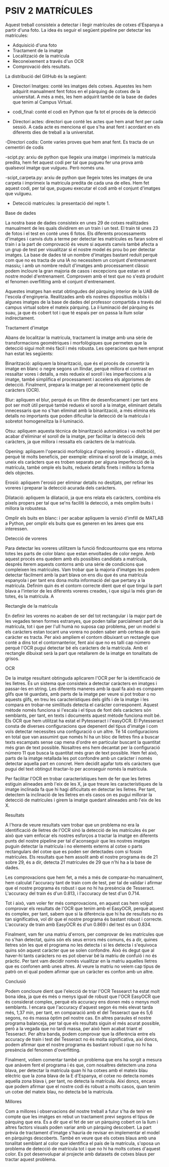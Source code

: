 # PSIV 2 MATRÍCULES


Aquest treball consisteix a detectar i llegir matrícules de cotxes d'Espanya a partir d'una foto.
La idea és seguir el següent pipeline per detectar les matrícules:

- Adquisició d'una foto
- Tractament de la imatge
- Localització de la matrícula
- Reconeixement a través d'un OCR
- Comprovació dels resultats.

La distribució del GitHub és la següent:
- Directori Imatges: conté les imatges dels cotxes. Aquestes les hem adquirit manualment fent fotos en el pàrquing de cotxes de la universitat.
A més a més, les hem adquirit també de la base de dades que tenim al Campus Virtual.

- codi_final: conté el codi en Python que fa tot el procés de la detecció

- Directori actes: directori que conté les actes que hem anat fent per cada sessió. A cada acte es menciona el que s'ha anat fent i acordant en els diferents dies de treball a la universitat.
  
-Directori codis: Conte varies proves que hem anat fent. Es tracta de un cementiri de codis

-scipt.py: arxiu de python que llegeix una imatge i imprimeix la matricula predita, hem fet aquest codi per tal que pugueu fer una prova amb qualsevol imatge que vulgueu.
Però només una.

-scipt_carpeta.py: arxiu de python que llegeix totes les imatges de una carpeta i imprimeix la matricula predita de cada una de elles. Hem fet aquest codi, per tal que, pugueu executar el codi amb el conjunt d'imatges que vulgueu. 

- Detecció matrícules: la presentació del repte 1. 

Base de dades

La nostra base de dades consisteix en unes 29 de cotxes realitzades manualment de les quals dividirem en un train i un test. El train té unes 23  de fotos i el test en conté unes 6 fotos. Els diferents processaments d'imatges i canvis duts a terme per detectar les matrícules es faran sobre el train i a la part de comprovació és veure si aquests canvis també afecta a un grup de test per visualitzar si el nostre model és prou bo per detectar imatges. La base de dades té un nombre d'imatges bastant reduït perquè com que no es tracta de una IA no necessitem un conjunt d'entrenament massiu; i amb un nombre reduït d'imatges amb processament clàssic podem incloure la gran majoria de casos i excepcions que estan en el nostre model d'entrenament.
Comprovem amb el test que no s'està produint el fenomen overfitting amb el conjunt d'entrenament.

Aquestes imatges han estat obtingudes del pàrquing interior de la UAB de l'escola d'enginyeria. Realitzades amb els nostres dispositius mòbils i algunes imatges de la base de dades del professor compartida a través del campus virtual sobre el mateix pàrquing. La il·luminació del pàrquing és suau, ja que és cobert tot i que té espais per on passa la llum solar indirectament.

Tractament d'imatge

Abans de localitzar la matrícula, tractament la imatge amb una sèrie de transformacions geomètriques i morfològiques que permeten que la detecció sigui molt més fàcil i més robusta.
Les operacions que hem emprat han estat les següents:

Binarització: apliquem la binarització, que és el procés de convertir la imatge en blanc o negre segons un llindar, perquè millora el contrast en ressaltar vores i detalls, a més redueix el soroll i les imperfeccions a la imatge, també simplifica el processament i accelera els algorismes de detecció.
Finalment, prepara la imatge per al reconeixement òptic de caràcters (OCR).

Blur: apliquem el blur, perquè és un filtre de desenfocament i per tant ens pot ser molt útil perquè també redueix el soroll a la imatge, eliminant detalls innecessaris que no s'han eliminat amb la binarització, a més elimina els detalls no importants que poden dificultar la detecció de la matrícula i sobretot homogeneïtza la il·luminació.

Otsu: apliquem aquesta tècnica de binarització automàtica i va molt bé per acabar d'eliminar el soroll de la imatge, per facilitar la detecció dels caràcters, ja que millora i ressalta els caràcters de la matrícula.

Opening: apliquem l'operació morfològica d'opening (erosió + dilatació), perquè té molts beneficis, per exemple: elimina el soroll de la imatge, a més uneix els caràcters que es troben separats per alguna imperfecció de la matrícula, també omple els buits, redueix detalls finets i millora la forma dels objectes.

Erosió: apliquem l'erosió per eliminar detalls no desitjats, per refinar les voreres i preparar la detecció acurada dels caràcters.

Dilatació: apliquem la dilatació, ja que ens relata els caràcters, combina els píxels propers per tal que se'ns faciliti la detecció, a més omplim buits i millora la robustesa.

Omplir els buits en blanc: i per acabar apliquem la versió d'imfill de MATLAB a Python, per omplir els buits que es generen en les àrees que ens interessen.

Detecció de voreres

Para detectar les voreres utilitzem la funció findcountourns que ens retorna totes les parts de color blanc que estan envoltades de color negre. Amb aquest procés ens quedem amb els possibles candidats a matrícula, després iterem aquests contorns amb una sèrie de condicions que compleixen les matrícules.
Vam trobar que la majoria d'imatges les podem detectar fàcilment amb la part blava on ens diu que és una matrícula espanyola i per tant ens dona molta informació del que pertany a la matrícula. Definim quin és el contorn correcte dient que el que tingui la part blava a l'interior de les diferents voreres creades, i que sigui la més gran de totes, és la matrícula. A


Rectangle de la matrícula

En definir les voreres no acaben de ser del tot rectangular i la major part de les vegades tenen formes estranyes, que poden tallar parcialment part de la matrícula, tot i que per l'ull humà no suposa cap problema, per un model si els caràcters estan tocant una vorera no poden saber amb certesa de quin caràcter es tracta. Per això ampliem el contorn dibuixant un rectangle que conté a dins tot el contornanterior, fent així que no es talli cap número perquè l'OCR pugui detectar bé els caràcters de la matrícula. Amb el rectangle dibuixat serà la part que retallarem de la imatge en tonalitats de grisos.

OCR

De la imatge resultant obtinguda aplicarem l'OCR per fer la identificació de les lletres. És un sistema que consisteix a detectar caràcters en imatges i passar-les en string. Les diferents maneres amb la qual fa això es comparen glifs que té guardats, amb parts de la imatge per veure si pot trobar o no aquests glifs, en treu les característiques dels glifs i de la imatge i les compara en trobar-ne similituds detecta el caràcter corresponent. Aquest mètode només funciona si l'escala i el tipus de font dels caràcters són semblants, per tant, en texts i documents aquest mètode funciona molt bé. Els OCR que hem utilitzat ha estat el Pytesseract i l'easyOCR. El Pytesseract consta de diverses configuracions que depenent del tipus d'imatge i com vols detectar necessites una configuració o un altre. Té 14 configuracions en total que van assumint que només hi ha un bloc de lletres fins a buscar texts escampats sense cap mena d'ordre en particular buscant la quantitat més gran de text possible. Nosaltres ens hem decantat per la configuració número 11 que busca la quantitat més gran de text possible. Hem fet això, parts de la imatge retallada les pot confondre amb un caràcter i només detectar aquella part en concret. Hem decidit agafar tots els caràcters que pugui del text obtingut itractar-lo per aconseguir només la matrícula.

Per facilitar l'OCR en trobar característiques hem de fer que les lletres estiguin alineades amb l'eix de les X, ja que treure les característiques de la imatge inclinada fa que hi hagi dificultats en detectar les lletres. Per tant, detectem la inclinació de les lletres en els casos on es pugui millorar la detecció de matrícules i girem la imatge quedant alineades amb l'eix de les X.

Resultats

A l'hora de veure resultats vam trobar que un problema no era la identificació de lletres de l'OCR sinó la detecció de les matrícules és per això que vam enfocar els nostres esforços a tractar la imatge en diferents punts del nostre pipeline per tal d'aconseguir que les nostres imatges puguin detectar la matrícula i no elements externs al cotxe o parts rectangulars del cotxe que es poden ser detectades com si fossin matrícules. Els resultats que hem assolit amb el nostre programa és de 21 sobre 29, és a dir, detecta 21 matrícules de 29 que n'hi ha a la base de dades.

Les comprovacions que hem fet, a més a més de comparar-ho manualment, hem calculat l'accuracy tant de train com de test, per tal de validar i afirmar que el nostre programa és robust i que no hi ha presència de Tesseract. L'accuracy del train és d'un 0.813, i l'accuracy de test d'un 0.714.

Tot i això, vam voler fer més comprovacions, en aquest cas hem volgut comprovar els resultats de l'OCR que tenim amb el EasyOCR, perquè aquest és complex, per tant, sabem que si la diferència que hi ha de resultats no és tan significativa, vol dir que el nostre programa és bastant robust i correcte. L'accuracy de train amb EasyOCR és d'un 0.869 i del test és un 0.834.

Finalment, vam fer una matriu d'errors, per comprovar de les matrícules que no s'han detectat, quins són els seus errors més comuns, és a dir, quines lletres són les que el programa no les detecta i si les detecta i s'equivoca quins són aquest caràcter que se solen confondre. Això és degut que al haver-hi tants caràcters no es pot obervar bé la matriu de confuió i no és pràctic. Per tant vam decidir només viualitzar en la matriu aquelles lletres que es confonen amb unes altres. Al veure la matriu no veiem cap tipus de patrò on el qual podem afirmar que un caràcter es confon amb un altre.



Conclusió

Podem concloure dient que l'elecció de triar l'OCR Tessearct ha estat molt bona idea, ja que és més o menys igual de robust que l'OCR EasyOCR que és considerat complex, perquè els accuracy ens donen més o menys molt semblants. I encara que l'accuracy d'aquest segon és més elevat tarda més, 1,37 min, per tant, en comparació amb el del Tesseract que és 5,6 segons, no és massa òptim pel nostre cas. En altres paraules el nostre programa balanceja, per tal que els resultats siguin el més acurat possible, però a la vegada que no tardi massa, per això hem acabat triant el Tesseract. Per altra banda, podem comprovar que la diferència entre els accuracy de train i test del Tesseract no és molta significativa, així doncs, podem afirmar que el nostre programa és bastant robust i que no hi ha presència del fenomen d'overfitting.

Finalment, volíem comentar també un problema que ens ha sorgit a mesura que anàvem fent el programa i és que, com nosaltres detectem una zona blava, per detectar la matrícula quan hi ha cotxes amb el mateix blau elèctric que la zona blava de la E d'Espanya, el cotxe no detecta només aquella zona blava i, per tant, no detecta la matrícula. Així doncs, encara que podem afirmar que el nostre codi és robust a molts casos, quan tenim un cotxe del mateix blau, no detecta bé la matrícula.

Millores

Com a millores i observacions del nostre treball a futur s'ha de tenir en compte que les imatges en rebut un tractament previ segons el tipus de pàrquing que era. És a dir que el fet de ser un pàrquing cobert on la llum i altres factors visuals poden variar amb un pàrquing descobert. La part prèvia de tractament d'imatge s'hauria de revisar en implementar el model en pàrquings descoberts. També en veure que els cotxes blaus amb una tonalitat semblant al color que identifica el país de la matrícula, s'oposa un problema de detecció de matrícula tot i que no hi ha molts cotxes d'aquest color. Es pot desenvolupar al projecte amb datasets de cotxes blaus per tractar aquest problema.








































